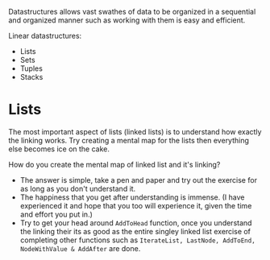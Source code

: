 Datastructures allows vast swathes of data to be organized in a sequential and organized manner such as working with them is easy and efficient.

Linear datastructures:
- Lists
- Sets
- Tuples
- Stacks

# Lists

The most important aspect of lists (linked lists) is to understand how exactly the linking works. Try creating a mental map for the lists then
everything else becomes ice on the cake.

How do you create the mental map of linked list and it's linking?

- The answer is simple, take a pen and paper and try out the exercise for as long as you don't understand it.
- The happiness that you get after understanding is immense. (I have experienced it and hope that you too will experience it, given the time and effort you put in.)
- Try to get your head around `AddToHead` function, once you understand the linking their its as good as the entire singley linked list exercise of completing other functions such as `IterateList, LastNode, AddToEnd, NodeWithValue & AddAfter` are done.
